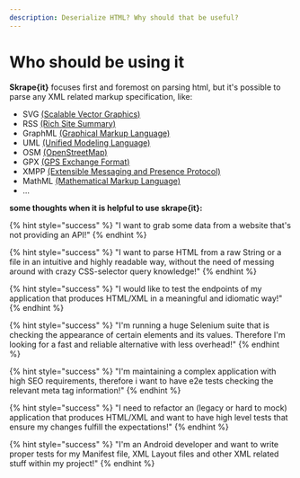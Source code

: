 ```yaml
---
description: Deserialize HTML? Why should that be useful?
---
```


# Who should be using it



**Skrape{it}** focuses first and foremost on parsing html, but it's possible to parse any XML related markup specification, like:

* SVG [\(Scalable Vector Graphics\)](https://en.wikipedia.org/wiki/Scalable_Vector_Graphics)
* RSS [\(Rich Site Summary\)](https://en.wikipedia.org/wiki/RSS)
* GraphML [\(Graphical Markup Language\)](https://en.wikipedia.org/wiki/GraphML)
* UML [\(Unified Modeling Language\)](https://en.wikipedia.org/wiki/Unified_Modeling_Language)
* OSM [\(OpenStreetMap\)](https://en.wikipedia.org/wiki/OpenStreetMap)
* GPX [\(GPS Exchange Format\)](https://en.wikipedia.org/wiki/GPS_Exchange_Format)
* XMPP [\(Extensible Messaging and Presence Protocol\)](https://en.wikipedia.org/wiki/XMPP)
* MathML [\(Mathematical Markup Language\)](https://en.wikipedia.org/wiki/MathML)
* ...

**some thoughts when it is helpful to use skrape{it}:**

{% hint style="success" %}
"I want to grab some data from a website that's not providing an API!"
{% endhint %}

{% hint style="success" %}
"I want to parse HTML from a raw String or a file in an intuitive and highly readable way, without the need of messing around with crazy CSS-selector query knowledge!"
{% endhint %}

{% hint style="success" %}
"I would like to test the endpoints of my application that produces HTML/XML in a meaningful and idiomatic way!"
{% endhint %}

{% hint style="success" %}
"I'm running a huge Selenium suite that is checking the appearance of certain elements and its values. Therefore I'm looking for a fast and reliable alternative with less overhead!"
{% endhint %}

{% hint style="success" %}
"I'm maintaining a complex application with high SEO requirements, therefore i want to have e2e tests checking the relevant meta tag information!"
{% endhint %}

{% hint style="success" %}
"I need to refactor an \(legacy or hard to mock\) application that produces HTML/XML and want to have high level tests that ensure my changes fulfill the expectations!"
{% endhint %}

{% hint style="success" %}
"I'm an Android developer and want to write proper tests for my Manifest file, XML Layout files and other XML related stuff within my project!"
{% endhint %}

